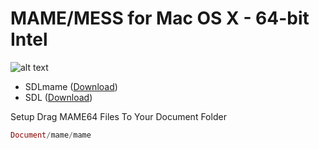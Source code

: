 MAME/MESS for Mac OS X - 64-bit Intel
=======

![alt text](http://jscustom.theoldcomputer.com/images/manufacturers_systems/MESS/BIOS-0.154/778226mess-logo.jpg "Screenshot")


* SDLmame ([Download](http://sdlmame.lngn.net))
* SDL ([Download](http://www.libsdl.org))

Setup 
Drag MAME64 Files To Your Document Folder 

```elixir
Document/mame/mame

```
